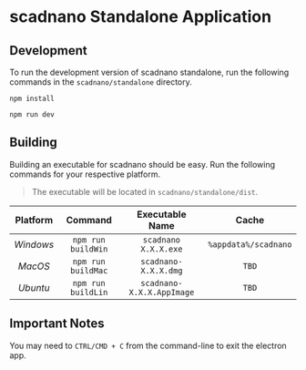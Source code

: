 # scadnano Standalone Application

## Development

To run the development version of scadnano standalone, run the following commands in the `scadnano/standalone` directory.

```shell
npm install
```

```shell
npm run dev
```

## Building

Building an executable for scadnano should be easy. Run the following commands for your respective platform.

> The executable will be located in `scadnano/standalone/dist`.

| **Platform** |    **Command**     |    **Executable Name**    |      **Cache**       |
|:------------:|:------------------:|:-------------------------:|:--------------------:|
|  *Windows*   | `npm run buildWin` |   `scadnano X.X.X.exe`    | `%appdata%/scadnano` |
|   *MacOS*    | `npm run buildMac` |   `scadnano-X.X.X.dmg`    |        `TBD`         |
|   *Ubuntu*   | `npm run buildLin` | `scadnano-X.X.X.AppImage` |        `TBD`         |

## Important Notes

You may need to `CTRL/CMD + C` from the command-line to exit the electron app.
